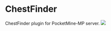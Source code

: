 # ChestFinder
ChestFinder plugin for PocketMine-MP server.
[![](https://poggit.pmmp.io/shield.state/ChestFinder)](https://poggit.pmmp.io/p/ChestFinder)